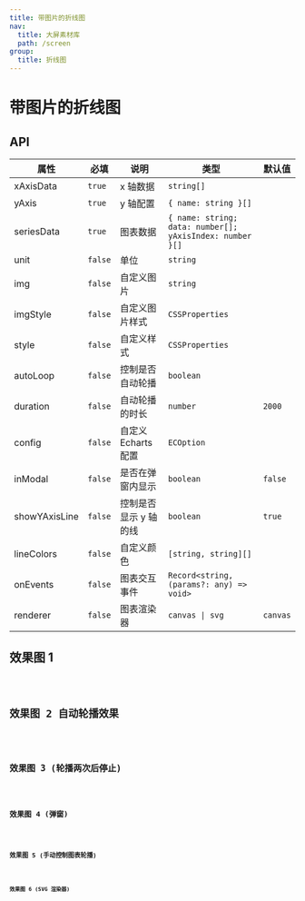 ```yaml
---
title: 带图片的折线图
nav:
  title: 大屏素材库
  path: /screen
group:
  title: 折线图
---
```


# 带图片的折线图

## API

| 属性 | 必填 | 说明 | 类型 | 默认值 |
| --- | --- | --- | --- | --- |
| xAxisData | `true` | x 轴数据 | `string[]` |  |
| yAxis | `true` | y 轴配置 | `{ name: string }[]` |  |
| seriesData | `true` | 图表数据 | `{ name: string; data: number[]; yAxisIndex: number }[]` |  |
| unit | `false` | 单位 | `string` |  |
| img | `false` | 自定义图片 | `string` |  |
| imgStyle | `false` | 自定义图片样式 | `CSSProperties` |  |
| style | `false` | 自定义样式 | `CSSProperties` |  |
| autoLoop | `false` | 控制是否自动轮播 | `boolean` |  |
| duration | `false` | 自动轮播的时长 | `number` | `2000` |
| config | `false` | 自定义 Echarts 配置 | `ECOption` |  |
| inModal | `false` | 是否在弹窗内显示 | `boolean` | `false` |
| showYAxisLine | `false` | 控制是否显示 y 轴的线 | `boolean` | `true` |
| lineColors | `false` | 自定义颜色 | `[string, string][]` |  |
| onEvents | `false` | 图表交互事件 | `Record<string, (params?: any) => void>` |  |
| renderer | `false` | 图表渲染器 | `canvas \| svg` | `canvas` |

## 效果图 1

<code src="../../example/ImgLineDemo/demo1.tsx" background="#040727">

## 效果图 2 自动轮播效果

<code src="../../example/ImgLineDemo/demo2.tsx" background="#040727">

## 效果图 3 (轮播两次后停止)

<code src="../../example/ImgLineDemo/demo3.tsx" background="#040727">

## 效果图 4 (弹窗)

<code src="../../example/ImgLineDemo/demo4.tsx" background="#040727">

## 效果图 5 (手动控制图表轮播)

<code src="../../example/ImgLineDemo/demo5.tsx" background="#040727">

## 效果图 6 (SVG 渲染器)

<code src="../../example/ImgLineDemo/demo6.tsx" background="#040727">
